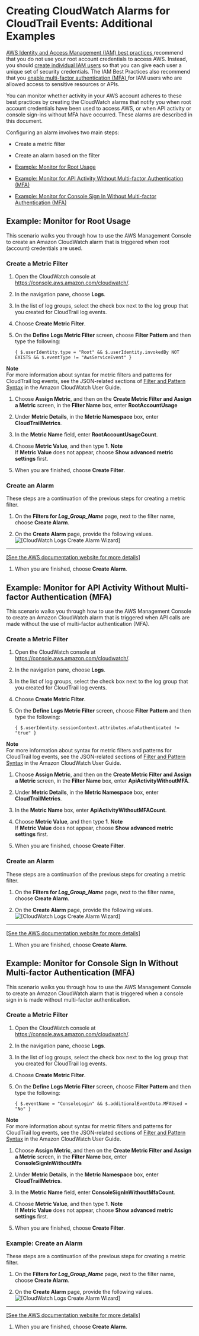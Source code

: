 # Creating CloudWatch Alarms for CloudTrail Events: Additional Examples<a name="cloudwatch-alarms-for-cloudtrail-additional-examples"></a>

 [AWS Identity and Access Management \(IAM\) best practices ](http://docs.aws.amazon.com/IAM/latest/UserGuide/IAMBestPractices.html) recommend that you do not use your root account credentials to access AWS\. Instead, you should [ create individual IAM users](http://docs.aws.amazon.com/IAM/latest/UserGuide/IAMBestPractices.html#create-iam-users) so that you can give each user a unique set of security credentials\. The IAM Best Practices also recommend that you [ enable multi\-factor authentication \(MFA\) ](http://docs.aws.amazon.com/IAM/latest/UserGuide/IAMBestPractices.html#enable-mfa-for-privileged-users) for IAM users who are allowed access to sensitive resources or APIs\. 

You can monitor whether activity in your AWS account adheres to these best practices by creating the CloudWatch alarms that notify you when root account credentials have been used to access AWS, or when API activity or console sign\-ins without MFA have occurred\. These alarms are described in this document\.

Configuring an alarm involves two main steps: 

+ Create a metric filter 

+ Create an alarm based on the filter


+ [Example: Monitor for Root Usage](#cloudwatch-alarms-for-cloudtrail-root-example)
+ [Example: Monitor for API Activity Without Multi\-factor Authentication \(MFA\)](#cloudwatch-alarms-for-cloudtrail-no-mfa-example)
+ [Example: Monitor for Console Sign In Without Multi\-factor Authentication \(MFA\)](#cloudwatch-alarms-for-cloudtrail-console-no-mfa-example)

## Example: Monitor for Root Usage<a name="cloudwatch-alarms-for-cloudtrail-root-example"></a>

This scenario walks you through how to use the AWS Management Console to create an Amazon CloudWatch alarm that is triggered when root \(account\) credentials are used\.

### Create a Metric Filter<a name="cloudwatch-alarms-for-cloudtrail-root-example-metric-filter"></a>

1. Open the CloudWatch console at [https://console\.aws\.amazon\.com/cloudwatch/](https://console.aws.amazon.com/cloudwatch/)\.

1. In the navigation pane, choose **Logs**\.

1. In the list of log groups, select the check box next to the log group that you created for CloudTrail log events\.

1. Choose **Create Metric Filter**\.

1. On the **Define Logs Metric Filter** screen, choose **Filter Pattern** and then type the following:

   ```
   { $.userIdentity.type = "Root" && $.userIdentity.invokedBy NOT EXISTS && $.eventType != "AwsServiceEvent" }
   ```
**Note**  
For more information about syntax for metric filters and patterns for CloudTrail log events, see the JSON\-related sections of [Filter and Pattern Syntax](http://docs.aws.amazon.com/AmazonCloudWatch/latest/DeveloperGuide/FilterAndPatternSyntax.html) in the Amazon CloudWatch User Guide\.

1. Choose **Assign Metric**, and then on the **Create Metric Filter and Assign a Metric** screen, in the **Filter Name** box, enter **RootAccountUsage**

1. Under **Metric Details**, in the **Metric Namespace** box, enter **CloudTrailMetrics**\.

1. In the **Metric Name** field, enter **RootAccountUsageCount**\.

1. Choose **Metric Value**, and then type **1**\. 
**Note**  
If **Metric Value** does not appear, choose **Show advanced metric settings** first\.

1. When you are finished, choose **Create Filter**\.

### Create an Alarm<a name="cloudwatch-alarms-for-cloudtrail-root-example-create-alarm"></a>

These steps are a continuation of the previous steps for creating a metric filter\.

1. On the **Filters for *Log\_Group\_Name*** page, next to the filter name, choose **Create Alarm**\.

1. On the **Create Alarm** page, provide the following values\.  
![\[CloudWatch Logs Create Alarm Wizard\]](http://docs.aws.amazon.com/awscloudtrail/latest/userguide/images/cw-alarm-wizard-root-account-usage.png)  
****    
[\[See the AWS documentation website for more details\]](http://docs.aws.amazon.com/awscloudtrail/latest/userguide/cloudwatch-alarms-for-cloudtrail-additional-examples.html)

1. When you are finished, choose **Create Alarm**\.

## Example: Monitor for API Activity Without Multi\-factor Authentication \(MFA\)<a name="cloudwatch-alarms-for-cloudtrail-no-mfa-example"></a>

This scenario walks you through how to use the AWS Management Console to create an Amazon CloudWatch alarm that is triggered when API calls are made without the use of multi\-factor authentication \(MFA\)\.

### Create a Metric Filter<a name="cloudwatch-alarms-for-cloudtrail-no-mfa-metric-filter"></a>

1. Open the CloudWatch console at [https://console\.aws\.amazon\.com/cloudwatch/](https://console.aws.amazon.com/cloudwatch/)\.

1. In the navigation pane, choose **Logs**\.

1. In the list of log groups, select the check box next to the log group that you created for CloudTrail log events\.

1. Choose **Create Metric Filter**\.

1. On the **Define Logs Metric Filter** screen, choose **Filter Pattern** and then type the following:

   ```
   { $.userIdentity.sessionContext.attributes.mfaAuthenticated != "true" }
   ```
**Note**  
For more information about syntax for metric filters and patterns for CloudTrail log events, see the JSON\-related sections of [Filter and Pattern Syntax](http://docs.aws.amazon.com/AmazonCloudWatch/latest/DeveloperGuide/FilterAndPatternSyntax.html) in the Amazon CloudWatch User Guide\.

1. Choose **Assign Metric**, and then on the **Create Metric Filter and Assign a Metric** screen, in the **Filter Name** box, enter **ApiActivityWithoutMFA**\.

1. Under **Metric Details**, in the **Metric Namespace** box, enter **CloudTrailMetrics**\.

1. In the **Metric Name** box, enter **ApiActivityWithoutMFACount**\.

1. Choose **Metric Value**, and then type **1**\.
**Note**  
If **Metric Value** does not appear, choose **Show advanced metric settings** first\.

1. When you are finished, choose **Create Filter**\.

### Create an Alarm<a name="cloudwatch-alarms-for-cloudtrail-no-mfa-create-alarm"></a>

These steps are a continuation of the previous steps for creating a metric filter\.

1. On the **Filters for *Log\_Group\_Name*** page, next to the filter name, choose **Create Alarm**\.

1. On the **Create Alarm** page, provide the following values\.  
![\[CloudWatch Logs Create Alarm Wizard\]](http://docs.aws.amazon.com/awscloudtrail/latest/userguide/images/cw-alarm-wizard-api-without-mfa.png)  
****    
[\[See the AWS documentation website for more details\]](http://docs.aws.amazon.com/awscloudtrail/latest/userguide/cloudwatch-alarms-for-cloudtrail-additional-examples.html)

1. When you are finished, choose **Create Alarm**\.

## Example: Monitor for Console Sign In Without Multi\-factor Authentication \(MFA\)<a name="cloudwatch-alarms-for-cloudtrail-console-no-mfa-example"></a>

This scenario walks you through how to use the AWS Management Console to create an Amazon CloudWatch alarm that is triggered when a console sign in is made without multi\-factor authentication\. 

### Create a Metric Filter<a name="cloudwatch-alarms-for-cloudtrail-console-no-mfa-metric-filter"></a>

1. Open the CloudWatch console at [https://console\.aws\.amazon\.com/cloudwatch/](https://console.aws.amazon.com/cloudwatch/)\.

1. In the navigation pane, choose **Logs**\.

1. In the list of log groups, select the check box next to the log group that you created for CloudTrail log events\.

1. Choose **Create Metric Filter**\.

1. On the **Define Logs Metric Filter** screen, choose **Filter Pattern** and then type the following:

   ```
   { $.eventName = "ConsoleLogin" && $.additionalEventData.MFAUsed = "No" }
   ```
**Note**  
For more information about syntax for metric filters and patterns for CloudTrail log events, see the JSON\-related sections of [Filter and Pattern Syntax](http://docs.aws.amazon.com/AmazonCloudWatch/latest/DeveloperGuide/FilterAndPatternSyntax.html) in the Amazon CloudWatch User Guide\.

1. Choose **Assign Metric**, and then on the **Create Metric Filter and Assign a Metric** screen, in the **Filter Name** box, enter **ConsoleSignInWithoutMfa**

1. Under **Metric Details**, in the **Metric Namespace** box, enter **CloudTrailMetrics**\.

1. In the **Metric Name** field, enter **ConsoleSignInWithoutMfaCount**\.

1. Choose **Metric Value**, and then type **1**\.
**Note**  
If **Metric Value** does not appear, choose **Show advanced metric settings** first\.

1. When you are finished, choose **Create Filter**\.

### Example: Create an Alarm<a name="cloudwatch-alarms-for-cloudtrail-console-no-mfa-create-alarm"></a>

These steps are a continuation of the previous steps for creating a metric filter\.

1. On the **Filters for *Log\_Group\_Name*** page, next to the filter name, choose **Create Alarm**\.

1. On the **Create Alarm** page, provide the following values\.  
![\[CloudWatch Logs Create Alarm Wizard\]](http://docs.aws.amazon.com/awscloudtrail/latest/userguide/images/cw-alarm-wizard-console-signin-without-mfa.png)  
****    
[\[See the AWS documentation website for more details\]](http://docs.aws.amazon.com/awscloudtrail/latest/userguide/cloudwatch-alarms-for-cloudtrail-additional-examples.html)

1. When you are finished, choose **Create Alarm**\.